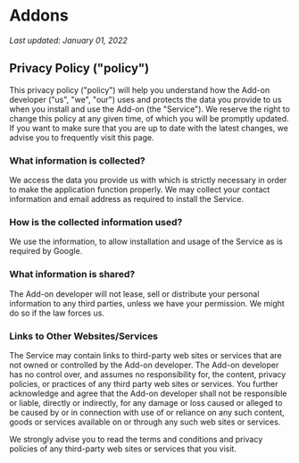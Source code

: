 # Addons

_Last updated: January 01, 2022_

## Privacy Policy ("policy")

This privacy policy ("policy") will help you understand how the Add-on
developer ("us", "we", "our") uses and protects the data you provide to us
when you install and use the Add-on (the "Service"). We reserve the right
to change this policy at any given time, of which you will be promptly
updated. If you want to make sure that you are up to date with the latest
changes, we advise you to frequently visit this page.

### What information is collected?

We access the data you provide us with which is strictly necessary in
order to make the application function properly. We may collect your
contact information and email address as required to install the Service.

### How is the collected information used?

We use the information, to allow installation and usage of the Service as
is required by Google.

### What information is shared?

The Add-on developer will not lease, sell or distribute your personal
information to any third parties, unless we have your permission. We might
do so if the law forces us.

### Links to Other Websites/Services

The Service may contain links to third-party web sites or services that
are not owned or controlled by the Add-on developer. The Add-on developer
has no control over, and assumes no responsibility for, the content,
privacy policies, or practices of any third party web sites or services.
You further acknowledge and agree that the Add-on developer shall not be
responsible or liable, directly or indirectly, for any damage or loss
caused or alleged to be caused by or in connection with use of or reliance
on any such content, goods or services available on or through any such
web sites or services.

We strongly advise you to read the terms and conditions and privacy
policies of any third-party web sites or services that you visit.
